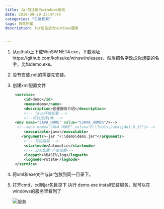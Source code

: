 ```yaml
---
title: Jar包注册为windows服务
date: 2019-09-29 23:47:44 
categories: "日常积累" 
tags: 日常积累
description: Jar包注册为windows服务


---
```




1. 从github上下载WinSW.NET4.exe，下载地址https://github.com/kohsuke/winsw/releases，然后把名字改成你想要的名字，比如demo.exe。

2. 没有安装.net的需要先安装。

3. 创建xml配置文件

   ```xml
    <service> 
        <id>demo</id> 
        <name>demo</name>
        <description>这是服务介绍</description>
        <!-- java环境变量 -->
        <!--可以选择jdk -->
   	<env name="JAVA_HOME" value="%JAVA_HOME%"/>-->
   	 <!--<env name="JAVA_HOME" value="D:\Tools\Java\jdk1.8_32"/>-->
        <executable>java</executable> 
       <arguments>-jar "F:\demo\demo.jar"</arguments>
        <!-- 开机启动 -->
        <startmode>Automatic</startmode>
        <!-- 日志配置 产生位置-->
        <logpath>%BASE%\log</logpath>
        <logmode>rotate</logmode>
    </service>
   
   ```

   

4. 将xml和exe文件与jar包放到同一目录下。

5. 打开cmd，cd到jar包目录下 执行 demo.exe install安装服务，就可以在windows的服务里看到了

   ![服务](C:\Users\yangrui-lc\Desktop\博客园\服务.png)



